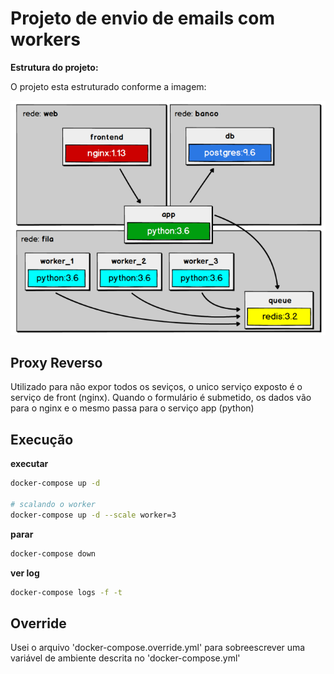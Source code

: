 # Projeto de envio de emails com workers

**Estrutura do projeto:**

O projeto esta estruturado conforme a imagem:

![Alt text](arquitetura.png?raw=true "Arquitetura")

## Proxy Reverso

Utilizado para não expor todos os seviços, o unico serviço exposto é o serviço de front (nginx).
Quando o formulário é submetido, os dados vão para o nginx e o mesmo passa para o serviço app (python)

## Execução

**executar**

```bash
docker-compose up -d

# scalando o worker
docker-compose up -d --scale worker=3
```

**parar**

```bash
docker-compose down
```

**ver log**

```bash
docker-compose logs -f -t
```

## Override

Usei o arquivo 'docker-compose.override.yml' para sobreescrever uma variável de ambiente descrita no 'docker-compose.yml'
